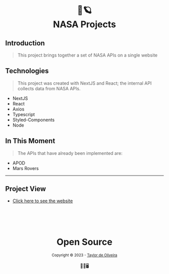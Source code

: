 <h1 align="center">
🌌🪐<br> NASA Projects
</h1>

## Introduction
> This project brings together a set of NASA APIs on a single website

## Technologies
> This project was created with NextJS and React; the internal API collects data from NASA APIs.
- NextJS
- React
- Axios
- Typescript
- Styled-Components
- Node

## In This Moment
> The APIs that have already been implemented are:
- APOD
- Mars Rovers

---

## Project View
- [Click here to see the website](https://nasa-projects.vercel.app/)

<div align="center">
  <br/>
  <br/>
  <br/>
    <div>
      <h1>Open Source</h1>
      <sub>Copyright © 2023 - <a href="https://github.com/taylor-2t9">Taylor de Oliveira</sub></a>
    </div>
    <br/>
    👨‍💻🖥️
  </div>
